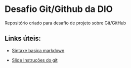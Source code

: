 # Desafio Git/Github da DIO
Repositório criado para desafio de projeto sobre Git/GitHub

## Links úteis: 

 - [Sintaxe basica markdown](https://www.markdownguide.org/basic-syntax/)

  - [Slide Instruções do git](https://drive.google.com/file/d/1IZu0qohv1JOmxjEra1lknDiiStU68bl4/view)
